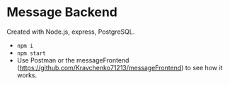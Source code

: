 # Message Backend

Created with Node.js, express, PostgreSQL.

- `npm i`
- `npm start`
- Use Postman or the messageFrontend (https://github.com/Kravchenko71213/messageFrontend) to see how it works.

